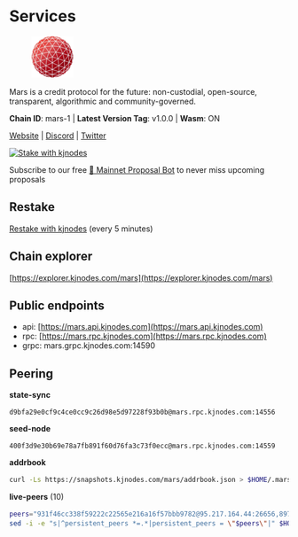 # Services

<figure><img src="https://raw.githubusercontent.com/kj89/cosmos-images/main/logos/mars.png" alt=""><figcaption></figcaption></figure>

Mars is a credit protocol for the future: non-custodial,  open-source, transparent, algorithmic and community-governed.

**Chain ID**: mars-1 | **Latest Version Tag**: v1.0.0 | **Wasm**: ON

[Website](https://marsprotocol.io) | [Discord](https://discord.gg/marsprotocol) | [Twitter](https://twitter.com/mars_protocol)

[![Stake with kjnodes](https://i.ibb.co/cr44Q8j/button-stake-with-kjnodes.png)](https://restake.app/mars/marsvaloper1p9t4gr40rnpdwqacxgcqp7ffrfw908nu020g4n)

Subscribe to our free [🤖 Mainnet Proposal Bot](https://t.me/kjnodes_proposal_bot) to never miss upcoming proposals

## Restake

[Restake with kjnodes](https://restake.app/mars/marsvaloper1p9t4gr40rnpdwqacxgcqp7ffrfw908nu020g4n) (every 5 minutes)
## Chain explorer
[https://explorer.kjnodes.com/mars](https://explorer.kjnodes.com/mars)

## Public endpoints

* api: [https://mars.api.kjnodes.com](https://mars.api.kjnodes.com)
* rpc: [https://mars.rpc.kjnodes.com](https://mars.rpc.kjnodes.com)
* grpc: mars.grpc.kjnodes.com:14590

## Peering

**state-sync**

```text
d9bfa29e0cf9c4ce0cc9c26d98e5d97228f93b0b@mars.rpc.kjnodes.com:14556
```

**seed-node**

```text
400f3d9e30b69e78a7fb891f60d76fa3c73f0ecc@mars.rpc.kjnodes.com:14559
```

**addrbook**
```bash
curl -Ls https://snapshots.kjnodes.com/mars/addrbook.json > $HOME/.mars/config/addrbook.json
```

**live-peers** (10)
```bash
peers="931f46cc338f59222c22565e216a16f57bbb9782@95.217.164.44:26656,89757803f40da51678451735445ad40d5b15e059@169.155.44.75:26656,be7d56127ef887d095b2f55f09be5fee1969d922@146.59.52.48:18095,d2a2c21754be65ad4a4f1de1f6163f681a6e8af8@192.99.44.79:18556,918041a30cfbf00e3bcff76faaceb3ccc3fe5032@162.19.89.8:18556,f983785fc56c1eda751233550e13380bebd6a2fe@65.108.46.248:56656,7f4be5f7db9b920e965197b65974f0e1e64749e4@144.126.128.128:26656,969af6a39a0f7e8a17b92d90888360ad92248626@65.108.132.107:2000,8c979d3c9677341fbac2f3b7aadb7a91d85cbbee@148.113.8.63:18556,d9bfa29e0cf9c4ce0cc9c26d98e5d97228f93b0b@65.109.88.38:14556"
sed -i -e "s|^persistent_peers *=.*|persistent_peers = \"$peers\"|" $HOME/.mars/config/config.toml
```
